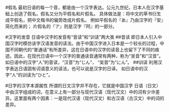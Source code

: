 #假名
最初日语的每一个音，都是由一个汉字表达。公元九世纪，日本人在汉字基础上创造了假名。假名又分为平假名和片假名。
具体做法是：将中文的草书衍生成平假名，把中文楷书的偏旁改成片假名。
例如平假名的『あ』乃由汉字的『安』简化而来的；
片假名的『ア』则是汉字『阿』的一部分。

#汉字的发音
日语中汉字的发音有“音读”和“训读”两大类
##音读
即日本人引入中国汉字时模仿该字汉语发音的读法。由于中国汉字进入日本是一个较长的过程，中国不同朝代的“普通话”有所差异，这在日语中的汉字的读音上也留下了不同的痕迹。因此，在现代日语中一个汉字的普通读音通常有两种，称为“吴音”和“汉音”。
如日语中的汉字“人”的音读，“汉音”为“じん”， “吴音”为“にん”。
##训读
利用汉字表达日语固有词语意义的读法，也可以说是汉字的日译。
如日语中的汉字“人”的训读为“ひと”。

#日字的汉字本源属性
所谓的日文汉字并不存在，它就是中国汉字
日语（日文）中由汉字组成的词，在意义上有一部分与现代汉语（现代汉文）中的词有少许差异。这里面有两个因素：一是现代汉语（现代汉文）和古汉语（古汉文）中的词的差异。




